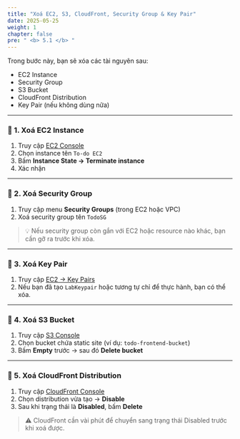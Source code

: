```yaml
---
title: "Xoá EC2, S3, CloudFront, Security Group & Key Pair"
date: 2025-05-25
weight: 1
chapter: false
pre: " <b> 5.1 </b> "
---
```


Trong bước này, bạn sẽ xóa các tài nguyên sau:

- EC2 Instance
- Security Group
- S3 Bucket
- CloudFront Distribution
- Key Pair (nếu không dùng nữa)

---

### 🧹 1. Xoá EC2 Instance

1. Truy cập [EC2 Console](https://console.aws.amazon.com/ec2/v2/home)
2. Chọn instance tên `To-do EC2`
3. Bấm **Instance State → Terminate instance**
4. Xác nhận

---

### 🧹 2. Xoá Security Group

1. Truy cập menu **Security Groups** (trong EC2 hoặc VPC)
2. Xoá security group tên `TodoSG`

> 💡 Nếu security group còn gắn với EC2 hoặc resource nào khác, bạn cần gỡ ra trước khi xóa.

---

### 🧹 3. Xoá Key Pair

1. Truy cập [EC2 → Key Pairs](https://console.aws.amazon.com/ec2/v2/home?#KeyPairs)
2. Nếu bạn đã tạo `LabKeypair` hoặc tương tự chỉ để thực hành, bạn có thể xóa.

---

### 🧹 4. Xoá S3 Bucket

1. Truy cập [S3 Console](https://s3.console.aws.amazon.com/s3)
2. Chọn bucket chứa static site (ví dụ: `todo-frontend-bucket`)
3. Bấm **Empty** trước → sau đó **Delete bucket**

---

### 🧹 5. Xoá CloudFront Distribution

1. Truy cập [CloudFront Console](https://console.aws.amazon.com/cloudfront)
2. Chọn distribution vừa tạo → **Disable**
3. Sau khi trạng thái là **Disabled**, bấm **Delete**

> ⚠️ CloudFront cần vài phút để chuyển sang trạng thái Disabled trước khi xoá được.
